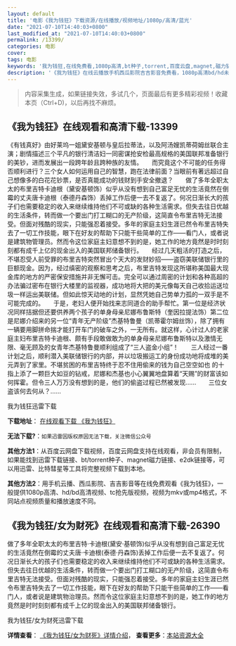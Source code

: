 ```yaml
---
layout: default
title: '电影《我为钱狂》下载资源/在线播放/视频地址/1080p/高清/蓝光'
date: "2021-07-10T14:40:03+0800"
last_modified_at: "2021-07-10T14:40:03+0800"
permalink: /13399/
categories: 电影
cover:
tags: 电影
keywords: '我为钱狂,在线免费看,1080p高清,bt种子,torrent,百度云盘,magnet,磁力链,迅雷下载资源'
description: '《我为钱狂》在线云播放手机西瓜影院吉吉影音免费看，1080p高清bd/hd未删减完整版和tc抢先枪版，mkv/mp4格式，附带bt/torrent种子、magnet/磁力链、百度云盘、网盘资源迅雷下载链接'
---
```


>内容采集生成，如果链接失效，多试几个，页面最后有更多精彩视频！收藏本页（Ctrl+D)，以后再找不麻烦。


## 《我为钱狂》在线观看和高清下载-13399

《有钱真好》由好莱坞一姐黛安基顿与皇后拉蒂法，以及阿汤嫂凯蒂荷姆丝联合主演；剧情描述三个平凡的银行清洁妇一同密谋抢安检最高规格的美国联邦准备银行的美钞，进而发展出一段跨年龄且跨种族的友情。　　而究竟这个不可能的任务得否顺利进行？三个女人如何运用自己的智慧，跑在法律前面？当眼前有著远超过自己想像多的白花花钞票，是否真能成功的钱财到手安全撤退？　　做了多年全职太太的布里吉特卡迪根（黛安基顿饰）似乎从没有想到自己富足无忧的生活竟然在倒霉的丈夫唐卡迪根（泰德丹森饰）丢掉工作后便一去不复返了。何况日渐长大的孩子们也需要稳定的收入来继续维持他们不可或缺的各种生活需求。但失去往日优越的生活条件，转而做一个要出门打工糊口的无产阶级，这简直令布里吉特无法接受。但面对残酷的现实，只能强忍着接受。多年的家庭主妇生涯已然令布里吉特失去了一切工作技能，眼下在好友的帮助下只能干些简单的工作——看门人，或者说是建筑物管理员。然而令这位家庭主妇意想不到的是，她工作的地方竟然是时时刻刻都有成千上亿的现金出入的美国联邦储备银行。　　经过几天粗活的打造之后，不堪忍受人前受罪的布里吉特突然冒出个天大的发财妙招——盗窃美联储银行里的巨额现金。因为，经过缜密的观察和思考之后，布里吉特发现这所堪称美国最大现金库的地方的严密保安措施并非无懈可击。完全可以通过周密的计划和各种高超的办法骗过密布在银行大楼里的监视器，成功地将大把的美元像每天自己收拾运送垃圾一样运出美联储。但如此惊天动地的计划，显然凭她自己势单力孤的一双手是不可能完成的。　　于是，老妇人便开始找来志同道合的助手帮忙。第一位是经济状况同样拮据但还要供养两个孩子的单身母亲尼娜布鲁斯特（奎因拉提法饰）第二位是尼娜介绍来的另一位“青年无产阶级”杰基特鲁曼（凯蒂霍尔姆丝饰），除了拥有一辆要用脚拼命揣才能打开车门的破车之外，一无所有。就这样，心计过人的老家庭主妇布里吉特卡迪根、颇有手段敢做敢为的单身母亲尼娜布鲁斯特以及激情无限、毫无顾及的女青年杰基特鲁曼顺利组成了“三人盗金小组”！　　三人经过一番计划之后，顺利潜入美联储银行的内部，并以垃圾搬运工的身份成功地将成堆的美元弄到了家里。不堪贫困的布里吉特终于忍不住用偷来的钱为自己空空如也 的十指上添了一颗巨大如豆的钻戒，尼娜和杰基也小心翼翼地盘算着“天赐”的财富该如何挥霍。但令三人万万没有想到的是，他们的偷盗过程已然被发现……　　三位女盗该何去何从？……


我为钱狂迅雷下载

**下载地址**： [在线观看下载 《我为钱狂》](https://www.993dy.com//vod-detail-id-34975.html) 


**无法下载?**：`如果迅雷因版权原因无法下载，关注微信公众号 `

**其他方法1**：从百度云网盘下载视频，百度云网盘支持在线观看，非会员有限制，如果能找到迅雷下载链接、bt/torrent种子、magnet磁力链接、e2dk链接等，可以用迅雷、比特彗星等工具将完整视频下载到本地。

**其他方法2**：用手机云播、西瓜影院、吉吉影音等在线免费观看《我为钱狂》，一般提供1080p高清、hd/bd高清视频、tc抢先版视频，视频为mkv或mp4格式，不同站点视频质量和播放速度不同。


## 《我为钱狂/女为财死》在线观看和高清下载-26390

做了多年全职太太的布里吉特&middot;卡迪根(黛安·基顿饰)似乎从没有想到自己富足无忧的生活竟然在倒霉的丈夫唐·卡迪根(泰德·丹森饰)丢掉工作后便一去不复返了。何况日渐长大的孩子们也需要稳定的收入来继续维持他们不可或缺的各种生活需求。但失去往日优越的生活条件，转而做一个要出门打工糊口的无产阶级，这简直令布里吉特无法接受。但面对残酷的现实，只能强忍着接受。多年的家庭主妇生涯已然令布里吉特失去了一切工作技能，眼下在好友的帮助下只能干些简单的工作——看门人，或者说是建筑物治理员。然而令这位家庭主妇意想不到的是，她工作的地方竟然是时时刻刻都有成千上亿的现金出入的美国联邦储备银行。


我为钱狂/女为财死迅雷下载

**详情查看**： [《我为钱狂/女为财死》详情介绍](/movie/26390/)， **查看更多**：[本站资源大全](/movie/t/all/)

